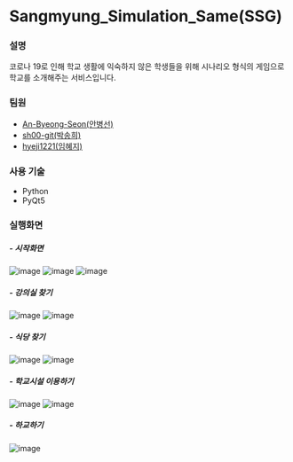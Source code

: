 # Sangmyung_Simulation_Same(SSG)

### 설명

코로나 19로 인해 학교 생활에 익숙하지 않은 학생들을 위해 시나리오 형식의 게임으로 학교를 소개해주는 서비스입니다.

### 팀원

- [An-Byeong-Seon(안병선)](https://github.com/An-Byeong-Seon)
- [sh00-git(박송희)](https://github.com/sh00-git)
- [hyeji1221(임혜지)](https://github.com/hyeji1221)

### 사용 기술

- Python
- PyQt5

### 실행화면

##### - 시작화면

![image](https://user-images.githubusercontent.com/59350891/133428208-fa184d9a-e061-4e5d-a6fd-952ceea379cd.png) ![image](https://user-images.githubusercontent.com/59350891/133428479-5da54123-a5c8-4c0c-9449-5e7e3c86c877.png) ![image](https://user-images.githubusercontent.com/59350891/133428516-8666e20a-492a-4b66-9ed7-d96e89f07a87.png)

##### - 강의실 찾기

![image](https://user-images.githubusercontent.com/59350891/133428602-af304ca6-3e63-48f2-a8fb-ef44d7860b50.png) ![image](https://user-images.githubusercontent.com/59350891/133428613-d7ff121d-f4ab-4c32-abd3-ed477eb2e8c0.png)

##### - 식당 찾기

![image](https://user-images.githubusercontent.com/59350891/133428677-38f06911-7526-4d05-978c-6f6a17364caa.png) ![image](https://user-images.githubusercontent.com/59350891/133428705-f8a35464-ef0e-4138-9c7b-4acd0fedf5a4.png)

##### - 학교시설 이용하기

![image](https://user-images.githubusercontent.com/59350891/133428769-cc749619-2633-41e2-852e-0c832d866ef8.png) ![image](https://user-images.githubusercontent.com/59350891/133428779-70eb2659-57b9-4b14-858c-dc22db38def5.png)

##### - 하교하기

![image](https://user-images.githubusercontent.com/59350891/133428835-2e91a853-b684-4894-846c-67b1da31f791.png)
